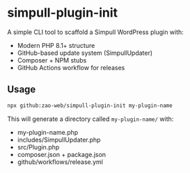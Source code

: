 # simpull-plugin-init

A simple CLI tool to scaffold a Simpull WordPress plugin with:

- Modern PHP 8.1+ structure
- GitHub-based update system (SimpullUpdater)
- Composer + NPM stubs
- GitHub Actions workflow for releases

## Usage

```bash
npx github:zao-web/simpull-plugin-init my-plugin-name
```

This will generate a directory called `my-plugin-name/` with:

* my-plugin-name.php
* includes/SimpullUpdater.php
* src/Plugin.php
* composer.json + package.json
* github/workflows/release.yml
